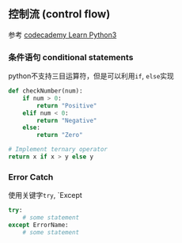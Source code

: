 ## 控制流 (control flow)

参考
[codecademy Learn Python3](https://www.codecademy.com/learn/learn-python-3)

### 条件语句 conditional statements

python不支持三目运算符，但是可以利用`if`, `else`实现

```python
def checkNumber(num):
    if num > 0:
        return "Positive"
    elif num < 0:
        return "Negative"
    else:
        return "Zero"

# Implement ternary operator
return x if x > y else y
```

### Error Catch
使用关键字`try`, `Except
```python
try:
    # some statement
except ErrorName:
    # some statement
```